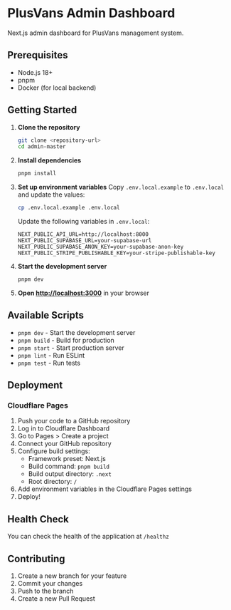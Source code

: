 # PlusVans Admin Dashboard

Next.js admin dashboard for PlusVans management system.

## Prerequisites

- Node.js 18+
- pnpm
- Docker (for local backend)

## Getting Started

1. **Clone the repository**
   ```bash
   git clone <repository-url>
   cd admin-master
   ```

2. **Install dependencies**
   ```bash
   pnpm install
   ```

3. **Set up environment variables**
   Copy `.env.local.example` to `.env.local` and update the values:
   ```bash
   cp .env.local.example .env.local
   ```
   
   Update the following variables in `.env.local`:
   ```env
   NEXT_PUBLIC_API_URL=http://localhost:8000
   NEXT_PUBLIC_SUPABASE_URL=your-supabase-url
   NEXT_PUBLIC_SUPABASE_ANON_KEY=your-supabase-anon-key
   NEXT_PUBLIC_STRIPE_PUBLISHABLE_KEY=your-stripe-publishable-key
   ```

4. **Start the development server**
   ```bash
   pnpm dev
   ```

5. **Open [http://localhost:3000](http://localhost:3000)** in your browser

## Available Scripts

- `pnpm dev` - Start the development server
- `pnpm build` - Build for production
- `pnpm start` - Start production server
- `pnpm lint` - Run ESLint
- `pnpm test` - Run tests

## Deployment

### Cloudflare Pages

1. Push your code to a GitHub repository
2. Log in to Cloudflare Dashboard
3. Go to Pages > Create a project
4. Connect your GitHub repository
5. Configure build settings:
   - Framework preset: Next.js
   - Build command: `pnpm build`
   - Build output directory: `.next`
   - Root directory: `/`
6. Add environment variables in the Cloudflare Pages settings
7. Deploy!

## Health Check

You can check the health of the application at `/healthz`

## Contributing

1. Create a new branch for your feature
2. Commit your changes
3. Push to the branch
4. Create a new Pull Request
